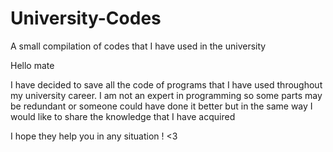 # University-Codes
A small compilation of codes that I have used in the university

Hello mate 

I have decided to save all the code of programs that I have used throughout my university career.
I am not an expert in programming so some parts may be redundant or someone could have done it better but in the same way I would like to share the knowledge that I have acquired

I hope they help you in any situation ! <3
